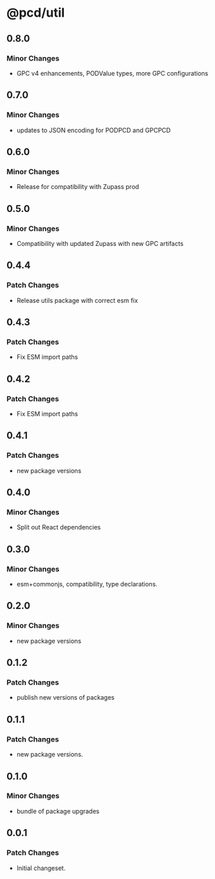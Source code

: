 # @pcd/util

## 0.8.0

### Minor Changes

- GPC v4 enhancements, PODValue types, more GPC configurations

## 0.7.0

### Minor Changes

- updates to JSON encoding for PODPCD and GPCPCD

## 0.6.0

### Minor Changes

- Release for compatibility with Zupass prod

## 0.5.0

### Minor Changes

- Compatibility with updated Zupass with new GPC artifacts

## 0.4.4

### Patch Changes

- Release utils package with correct esm fix

## 0.4.3

### Patch Changes

- Fix ESM import paths

## 0.4.2

### Patch Changes

- Fix ESM import paths

## 0.4.1

### Patch Changes

- new package versions

## 0.4.0

### Minor Changes

- Split out React dependencies

## 0.3.0

### Minor Changes

- esm+commonjs, compatibility, type declarations.

## 0.2.0

### Minor Changes

- new package versions

## 0.1.2

### Patch Changes

- publish new versions of packages

## 0.1.1

### Patch Changes

- new package versions.

## 0.1.0

### Minor Changes

- bundle of package upgrades

## 0.0.1

### Patch Changes

- Initial changeset.
